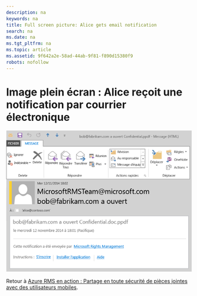 ```yaml
---
description: na
keywords: na
title: Full screen picture: Alice gets email notification
search: na
ms.date: na
ms.tgt_pltfrm: na
ms.topic: article
ms.assetid: 9f642a2e-58ad-44ab-9f81-f890d15380f9
robots: nofollow
---
```

# Image plein &#233;cran&#160;: Alice re&#231;oit une notification par courrier &#233;lectronique
![](../Image/AzRMS_StoryboardEmaill4.PNG)

Retour à [Azure RMS en action : Partage en toute sécurité de pièces jointes avec des utilisateurs mobiles](http://technet.microsoft.com/library/jj585026.aspx).

